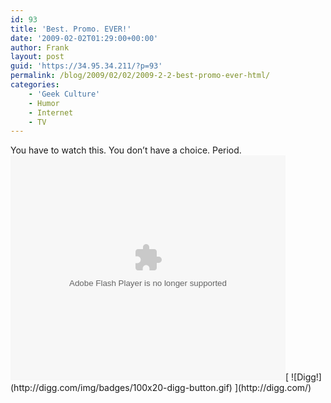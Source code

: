 ```yaml
---
id: 93
title: 'Best. Promo. EVER!'
date: '2009-02-02T01:29:00+00:00'
author: Frank
layout: post
guid: 'https://34.95.34.211/?p=93'
permalink: /blog/2009/02/02/2009-2-2-best-promo-ever-html/
categories:
    - 'Geek Culture'
    - Humor
    - Internet
    - TV
---
```


<div src="v5">You have to watch this. You don’t have a choice. Period.  
<embed allowfullscreen="true" allowscriptaccess="always" height="360" src="http://blip.tv/play/gcN76foxhPpK" type="application/x-shockwave-flash" width="440"></embed>[  
![Digg!](http://digg.com/img/badges/100x20-digg-button.gif)  ](http://digg.com/)

</div>
